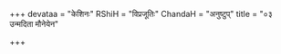 +++
devataa = "केशिनः"
RShiH = "विप्रजूतिः"
ChandaH = "अनुष्टुप्"
title = "०३ उन्मदिता मौनेयेन"

+++
